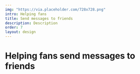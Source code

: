 ```yaml
---
img: "https://via.placeholder.com/728x728.png"
intro: Helping fans
title: Send messages to friends
description: Description
order: 7
layout: design
---
```

<div class="text">
  <h1>Helping fans send messages to friends</h1>
</div>
